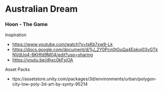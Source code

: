 # Australian Dream
### Hoon - The Game

Inspiration
 - https://www.youtube.com/watch?v=tsKb7xw9-Lk
 - https://docs.google.com/document/d/1jJ_2Y0Pcn0tGuQa4Epkoi03vGTkNVdUq4-8KHfd9M04/edit?usp=sharing
 - https://youtu.be/dhxc0kFsjOA
 
 
Asset Packs
 - ttps://assetstore.unity.com/packages/3d/environments/urban/polygon-city-low-poly-3d-art-by-synty-95214
